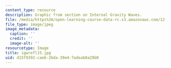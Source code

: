 ```yaml
---
content_type: resource
description: Graphic from section on Internal Gravity Waves.
file: /media/https%3A/open-learning-course-data-rc.s3.amazonaws.com/12-802-wave-motions-in-the-ocean-and-atmosphere-spring-2004/d15f9392cae62bda39e47adeab8a29b0_igwrefl15.jpg
file_type: image/jpeg
image_metadata:
  caption: ''
  credit: ''
  image-alt: ''
resourcetype: Image
title: igwrefl15.jpg
uid: d15f9392-cae6-2bda-39e4-7adeab8a29b0
---
```

